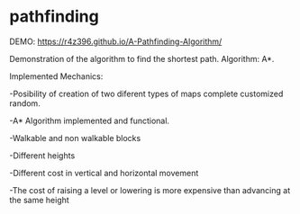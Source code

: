 # pathfinding

DEMO: https://r4z396.github.io/A-Pathfinding-Algorithm/

Demonstration of the algorithm to find the shortest path.
Algorithm: A*. 

Implemented Mechanics:

-Posibility of creation of two diferent types of maps complete customized random.

-A* Algorithm implemented and functional.

-Walkable and non walkable blocks

-Different heights

-Different cost in vertical and horizontal movement

-The cost of raising a level or lowering is more expensive than advancing at the same height
